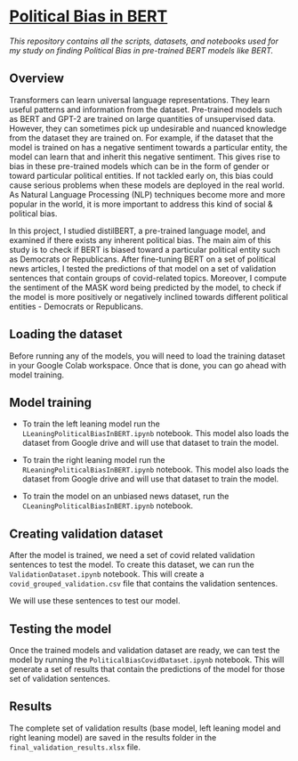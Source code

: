 # <u>Political Bias in BERT</u>

<i>This repository contains all the scripts, datasets, and notebooks used for my study on finding Political Bias in pre-trained BERT models like BERT. </i>

## Overview
Transformers can learn universal language representations. They learn useful patterns and information from the dataset. Pre-trained models such as BERT and GPT-2 are trained on large quantities of unsupervised data. However, they can sometimes pick up undesirable and nuanced knowledge from the dataset they are trained on. For example, if the dataset that the model is trained on has a negative sentiment towards a particular entity, the model can learn that and inherit this negative sentiment. This gives rise to bias in these pre-trained models which can be in the form of gender or toward particular political entities. If not tackled early on, this bias could cause serious problems when these models are deployed in the real world. As Natural Language Processing (NLP) techniques become more and more popular in the world, it is more important to address this kind of social & political bias. 

In this project, I studied distilBERT, a pre-trained language model, and examined if there exists any inherent political bias. The main aim of this study is to check if BERT is biased toward a particular political entity such as Democrats or Republicans. After fine-tuning BERT on a set of political news articles, I tested the predictions of that model on a set of validation sentences that contain groups of covid-related topics. Moreover, I compute the sentiment of the MASK word being predicted by the model, to check if the model is more positively or negatively inclined towards different political entities - Democrats or Republicans.  

## Loading the dataset
Before running any of the models, you will need to load the training dataset in your Google Colab workspace. Once that is done, you can go ahead with model training.

## Model training
- To train the left leaning model run the `LLeaningPoliticalBiasInBERT.ipynb` notebook. 
This model also loads the dataset from Google drive and will use that dataset to train the model. 

- To train the right leaning model run the `RLeaningPoliticalBiasInBERT.ipynb` notebook. 
This model also loads the dataset from Google drive and will use that dataset to train the model. 

- To train the model on an unbiased news dataset, run the `CLeaningPoliticalBiasInBERT.ipynb` notebook. 

## Creating validation dataset
After the model is trained, we need a set of covid related validation sentences to test the model. To create this dataset, we can run the `ValidationDataset.ipynb` notebook. This will create a `covid_grouped_validation.csv` file that contains the validation sentences. 

We will use these sentences to test our model.

## Testing the model
Once the trained models and validation dataset are ready, we can test the model by running the `PoliticalBiasCovidDataset.ipynb` notebook. This will generate a set of results that contain the predictions of the model for those set of validation sentences. 

## Results
The complete set of validation results (base model, left leaning model and right leaning model) are saved in the results folder in the `final_validation_results.xlsx` file.
